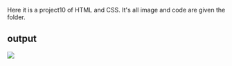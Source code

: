 Here it is a project10 of HTML and CSS. It's all image and code are given the folder.

## **output**

![](./image/Real%20Estate%20-%20Desktop.png)